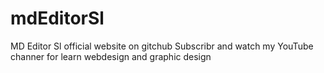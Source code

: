 # mdEditorSl
MD Editor Sl official website on gitchub Subscribr and watch my YouTube channer for learn webdesign and graphic design

